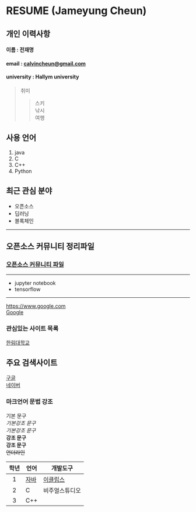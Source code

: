 # RESUME (Jameyung Cheun)

## 개인 이력사항  
#### 이름 : 전재명
#### email : calvincheun@gmail.com
#### university : Hallym university

> 취미
>> 스키  
>> 낚시  
>> 여행

## 사용 언어
1. java
2. C
3. C++
4. Python

## 최근 관심 분야
* 오픈소스
* 딥러닝
* 블록체인  
-------------
## 오픈소스 커뮤니티 정리파일
### [오픈소스 커뮤니티 파일](openSourceCommunity.md)
-------------------
* jupyter notebook
* tensorflow
--------------

https://www.google.com   
[Google](https://www.google.com) 
 
### 관심있는 사이트 목록
[한림대학교][hallym]

## 주요 검색사이트 
[구글][google]  
[네이버][naver]

### 마크언어 문법 강조

기본 문구  
*기본강조 문구*  
_기본강조 문구_      
**강조 문구**  
__강조 문구__  
~~언더라인~~

|학년|언어|개발도구|
|:---:|---|---|
|1|[자바](https://www.oracle.com)|[이클립스][eclipse]|
|2|C|비주얼스튜디오|
|3|C++|| 

[google]: https://www.google.com
[naver]: https://www.naver.com
[hallym]: https://www.hallym.ac.kr  
[eclipse]: https://www.eclipse.org

